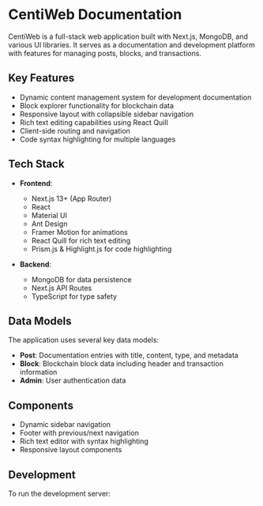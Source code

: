 # CentiWeb Documentation

CentiWeb is a full-stack web application built with Next.js, MongoDB, and various UI libraries. It serves as a documentation and development platform with features for managing posts, blocks, and transactions.

## Key Features

- Dynamic content management system for development documentation
- Block explorer functionality for blockchain data
- Responsive layout with collapsible sidebar navigation
- Rich text editing capabilities using React Quill
- Client-side routing and navigation
- Code syntax highlighting for multiple languages

## Tech Stack

- **Frontend**:
  - Next.js 13+ (App Router)
  - React
  - Material UI
  - Ant Design
  - Framer Motion for animations
  - React Quill for rich text editing
  - Prism.js & Highlight.js for code highlighting

- **Backend**:
  - MongoDB for data persistence
  - Next.js API Routes
  - TypeScript for type safety

## Data Models

The application uses several key data models:

- **Post**: Documentation entries with title, content, type, and metadata
- **Block**: Blockchain block data including header and transaction information
- **Admin**: User authentication data

## Components

- Dynamic sidebar navigation
- Footer with previous/next navigation
- Rich text editor with syntax highlighting
- Responsive layout components

## Development

To run the development server:
